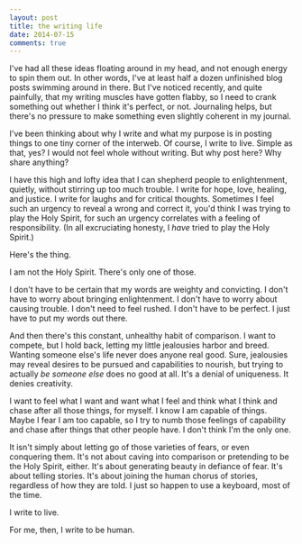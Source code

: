 ```yaml
---
layout: post
title: the writing life
date: 2014-07-15
comments: true
---
```


I've had all these ideas floating around in my head, and not enough energy to spin them out. In other words, I've at least half a dozen unfinished blog posts swimming around in there. But I've noticed recently, and quite painfully, that my writing muscles have gotten flabby, so I need to crank something out whether I think it's perfect, or not. Journaling helps, but there's no pressure to make something even slightly coherent in my journal.

I've been thinking about why I write and what my purpose is in posting things to one tiny corner of the interweb. Of course, I write to live. Simple as that, yes? I would not feel whole without writing. But why post here? Why share anything?

I have this high and lofty idea that I can shepherd people to enlightenment, quietly, without stirring up too much trouble. I write for hope, love, healing, and justice. I write for laughs and for critical thoughts. Sometimes I feel such an urgency to reveal a wrong and correct it, you'd think I was trying to play the Holy Spirit, for such an urgency correlates with a feeling of responsibility. (In all excruciating honesty, I _have_ tried to play the Holy Spirit.)

Here's the thing.

I am not the Holy Spirit. There's only one of those.

I don't have to be certain that my words are weighty and convicting. I don't have to worry about bringing enlightenment. I don't have to worry about causing trouble. I don't need to feel rushed. I don't have to be perfect. I just have to put my words out there.

And then there's this constant, unhealthy habit of comparison. I want to compete, but I hold back, letting my little jealousies harbor and breed. Wanting someone else's life never does anyone real good. Sure, jealousies may reveal desires to be pursued and capabilities to nourish, but trying to actually _be someone else_ does no good at all. It's a denial of uniqueness. It denies creativity.

I want to feel what I want and want what I feel and think what I think and chase after all those things, for myself. I know I am capable of things. Maybe I fear I am too capable, so I try to numb those feelings of capability and chase after things that other people have. I don't think I'm the only one.

It isn't simply about letting go of those varieties of fears, or even conquering them. It's not about caving into comparison or pretending to be the Holy Spirit, either. It's about generating beauty in defiance of fear. It's about telling stories. It's about joining the human chorus of stories, regardless of how they are told. I just so happen to use a keyboard, most of the time.

I write to live.

For me, then, I write to be human.
